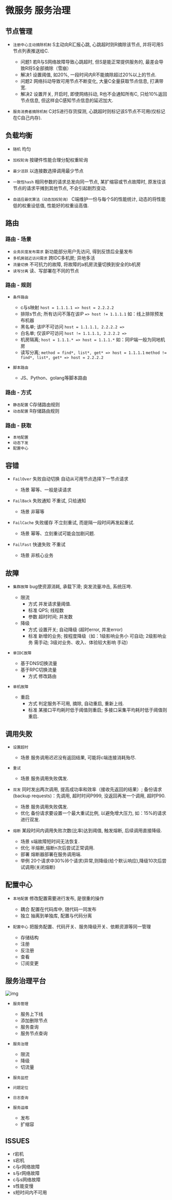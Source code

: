 # 微服务 服务治理

## 节点管理

- `注册中心主动摘除机制` S主动向R汇报心跳, 心跳超时则R摘除该节点, 并将可用S节点列表推送给C.
  - 问题1 若R与S网络故障导致心跳超时, 但S是能正常提供服务的, 最差会导致R将S全部摘除（雪崩）
  - 解决1 设置阈值, 如20%, 一段时间内R不能摘除超过20%以上的节点.
  - 问题2 网络抖动导致可用节点不断变化, 大量C全量获取节点信息, 打满带宽.
  - 解决2 设置开关, 开启时, 即使网络抖动, R也不会通知所有C, 只给10%返回节点信息, 但这样会C感知节点信息的延迟加大.
  
- `服务消费者摘除机制` C对S进行存货探测, 心跳超时则标记该S节点不可用(仅标记在C自己内存).

## 负载均衡

- `随机` 均匀
- `加权轮询` 按硬件性能合理分配权重轮询
- `最少活跃` 以连接数选择调用最少节点
- `一致性hash` 相同参数的请求总发向同一节点, 某扩缩容或节点故障时, 原发往该节点的请求平摊到其他节点, 不会引起剧烈变动.

- `自适应最优算法（动态加权轮询）` C端维护一份与每个S的性能统计, 动态的将性能低的权重设低值, 性能好的权重设高值.

## 路由

### 路由 - 场景

- `业务灰度发布需求` 新功能部分用户先访问, 得到反馈后全量发布
- `多机房就近访问需求` 跨IDC多机房; 异地多活
- `流量切换` 不可抗力的故障, 将故障的a机房流量切换到安全的b机房
- `读写分离` 读、写部署在不同的节点

### 路由 - 规则

- `条件路由`
  - c与s映射 `host = 1.1.1.1 => host = 2.2.2.2`
  - 排除s节点; 所有访问不落在该IP `=> host != 1.1.1.1` 如：线上排除预发布机器
  - 黑名单; 该IP不可访问 `host = 1.1.1.1, 2.2.2.2 =>`
  - 白名单; 仅该IP可访问 `host != 1.1.1.1, 2.2.2.2 =>`
  - 机房隔离; `host = 1.1.1.* => host = 1.1.1.*` 如：同IP端一般为同地机房
  - 读写分离; `method = find*, list*, get* => host = 1.1.1.1` `method != find*, list*, get* => host = 2.2.2.2`

- `脚本路由`
  - JS、Python、golang等脚本路由

### 路由 - 方式

- `静态配置` C存储路由规则
- `动态配置` R存储路由规则

### 路由 - 获取

- `本地配置`
- `动态下发`
- `配置中心`

## 容错

- `FailOver` 失败自动切换 自动从可用节点选择下一节点请求
  - 场景 幂等、一般是读请求

- `FailBack` 失败通知 不重试, 只给通知
  - 场景 非幂等

- `FailCache` 失败缓存 不立刻重试, 而是隔一段时间再发起重试.
  - 场景 幂等、立刻重试可能会加剧问题.

- `FailFast` 快速失败 不重试
  - 场景 非核心业务

## 故障

- `集群故障` bug使资源消耗, 承载下滑; 突发流量冲击, 系统压垮.
  - 限流
    - 方式 并发请求量阈值.
    - 标准 QPS; 线程数
    - 参数 超时时间; 并发数
  - 降级
    - 方式 设置开关; 自动降级 (超时error, 并发error)
    - 标准 新增的业务; 按程度降级（如：1级影响业务小 可自动; 2级影响业务 需手动; 3级对业务、收入、体验较大影响 手动）

- `单IDC故障`
  - 基于DNS切换流量
  - 基于RPC切换流量
    - 方式 修改路由

- `单机故障`
  - 重启
    - 方式 判定服务不可用, 摘除, 自动重启, 重新上线.
    - 标准 某接口平均耗时低于阈值则重启; 多接口采集平均耗时低于阈值则重启.

## 调用失败

- `设置超时`
  - 场景 服务调用迟迟没有返回结果, 可能将c端连接消耗殆尽.

- `重试`
  - 场景 服务调用失败偶发.

- `双发` 同时发出两次调用, 提高成功率和效率（接收先返回的结果）; 备份请求(backup requests)：先调用, 超时时间P999, 没返回再发一个调用, 超时P90.
  - 场景 服务调用失败偶发.
  - 优化 备份请求要设置一个最大重试比例, 以避免增大压力, 如：15%的请求进行双发.

- `熔断` 某段时间内调用失败次数(比率)达到阈值, 触发熔断, 后续调用直接降级.
  - 场景 s端故障短时间无法恢复.
  - 优化 半熔断,熔断n次后尝试正常调用.
  - 部署 熔断器部署在服务调用端.
  - 举例 20个请求中30%(6个请求)异常,则降级(给个默认响应),降级10次后尝试调用(关闭熔断)

## 配置中心

- `本地配置` 修改配置需要进行发布, 是很重的操作
  - 耦合 配置在代码库中, 随代码一同发布
  - 独立 抽离到单独库, 配置与代码分离
  
- `配置中心` 把服务配置、代码开关、服务降级开关、依赖资源等同一管理
  - 存储结构
  - 注册
  - 反注册
  - 查看
  - 订阅变更

## 服务治理平台

![img](res/msmanplat.png)

- `服务管理`
  - 服务上下线
  - 添加删除节点
  - 服务查询
  - 服务节点查询

- `服务治理`
  - 限流
  - 降级
  - 切流量

- `服务监控`

- `问题定位`

- `日志查询`

- `服务运维`
  - 发布
  - 扩缩容

## ISSUES

- r宕机
- s宕机
- c与r网络故障
- s与r网络故障
- c与s网络故障
- s性能变慢
- s短时间内不可用
